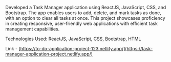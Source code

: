 Developed a Task Manager application using ReactJS, JavaScript, CSS, and Bootstrap. The app enables users to add, delete, and mark tasks as done, with an option to clear all tasks at once. This project showcases proficiency in creating responsive, user-friendly web applications with efficient task management capabilities.

Technologies Used: ReactJS, JavaScript, CSS, Bootstrap, HTML

Link - [https://to-do-application-project-123.netlify.app/](https://task-manager-application-project.netlify.app/)




